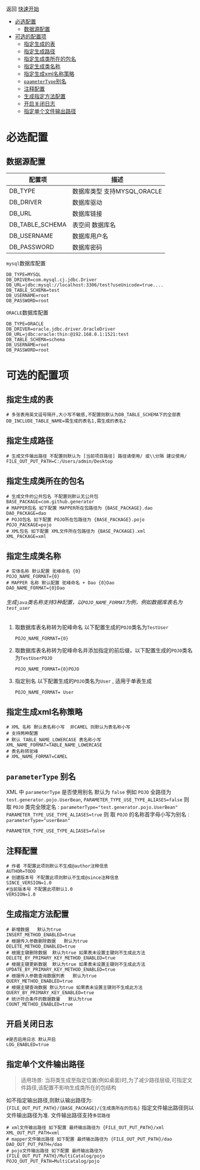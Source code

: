 返回 [快速开始](./quickstart.md)

* [必选配置](#必选配置)
    * [数据源配置](#数据源配置)
* [可选的配置项](#可选的配置项)
    * [指定生成的表](#指定生成的表)
    * [指定生成路径](#指定生成路径)
    * [指定生成类所在的包名](#指定生成类所在的包名)
    * [指定生成类名称](#指定生成类名称)
    * [指定生成xml名称策略](#指定生成xml名称策略)
    * [`paameterType`别名](#`paametertype`别名)
    * [注释配置](#注释配置)
    * [生成指定方法配置](#生成指定方法配置)
    * [开启关闭日志](#开启关闭日志)
    * [指定单个文件输出路径](#指定单个文件输出路径)


# 必选配置

## 数据源配置

| 配置项          | 描述                        |
| --------------- | --------------------------- |
| DB_TYPE         | 数据库类型 支持MYSQL,ORACLE |
| DB_DRIVER       | 数据库驱动                  |
| DB_URL          | 数据库链接                  |
| DB_TABLE_SCHEMA | 表空间 数据库名             |
| DB_USERNAME     | 数据库用户名                |
| DB_PASSWORD     | 数据库密码                  |


`mysql`数据库配置

```properties
DB_TYPE=MYSQL
DB_DRIVER=com.mysql.cj.jdbc.Driver
DB_URL=jdbc:mysql://localhost:3306/test?useUnicode=true....
DB_TABLE_SCHEMA=test
DB_USERNAME=root
DB_PASSWORD=root
```
 `ORACLE`数据库配置

```properties
DB_TYPE=ORACLE
DB_DRIVER=oracle.jdbc.driver.OracleDriver
DB_URL=jdbc:oracle:thin:@192.168.0.1:1521:test
DB_TABLE_SCHEMA=schema
DB_USERNAME=root
DB_PASSWORD=root
```

# 可选的配置项

## 指定生成的表

```properties
# 多张表用英文逗号隔开,大小写不敏感,不配置则默认为DB_TABLE_SCHEMA下的全部表
DB_INCLUDE_TABLE_NAME=需生成的表名1,需生成的表名2
```
## 指定生成路径

```properties
# 生成文件输出路径 不配置则默认为 [当前项目路径] 路径请使用/ 或\\分隔 建议使用/
FILE_OUT_PUT_PATH=C:/Users/admin/Desktop
```
## 指定生成类所在的包名

```properties
# 生成文件的公共包名 不配置则默认无公共包
BASE_PACKAGE=com.github.generator
# MAPPER包名 如下配置 MAPPER所在包路径为 {BASE_PACKAGE}.dao
DAO_PACKAGE=dao
# POJO包名 如下配置 POJO所在包路径为 {BASE_PACKAGE}.pojo
POJO_PACKAGE=pojo
# XML包名 如下配置 XML文件所在包路径为 {BASE_PACKAGE}.xml
XML_PACKAGE=xml
```

## 指定生成类名称

```properties
# 实体名称 默认配置 驼峰命名 {0}
POJO_NAME_FORMAT={0}
# MAPPER 名称 默认配置 驼峰命名 + Dao {0}Dao
DAO_NAME_FORMAT={0}Dao
```

###### 生成`java`类名称支持3种配置，以`POJO_NAME_FORMAT`为例，例如数据库表名为`test_user`

1. 取数据库表名称转为驼峰命名 以下配置生成的`POJO`类名为`TestUser`

   ```properties 
   POJO_NAME_FORMAT={0}
   ```

2. 取数据库表名称转为驼峰命名并添加指定的前后缀，以下配置生成的`POJO`类名为`TestUserPOJO`

   ```properties
   POJO_NAME_FORMAT={0}POJO
   ```

3. 指定别名 以下配置生成的`POJO`类名为`User` , 适用于单表生成

   ```properties
   POJO_NAME_FORMAT= User
   ```

## 指定生成xml名称策略

```properties
# XML 名称 默认表名称小写  非CAMEL 则默认为表名称小写
# 支持两种配置 
# 默认 TABLE_NAME_LOWERCASE 表名称小写
XML_NAME_FORMAT=TABLE_NAME_LOWERCASE
# 表名称转驼峰
# XML_NAME_FORMAT=CAMEL
```

## `parameterType` 别名

 XML 中 `parameterType` 是否使用别名 默认为 `false`
 例如 `POJO` 全路径为 `test.generator.pojo.UserBean`,
`PARAMETER_TYPE_USE_TYPE_ALIASES=false` 则 取 `POJO` 类完全限定名 :
`parameterType="test.generator.pojo.UserBean"`
`PARAMETER_TYPE_USE_TYPE_ALIASES=true` 则 取 `POJO` 的名称首字母小写为别名 :
`parameterType="userBean"`

```properties
PARAMETER_TYPE_USE_TYPE_ALIASES=false
```
## 注释配置


```properties
# 作者 不配置此项则默认不生成@author注释信息
AUTHOR=TODO
# 创建版本号 不配置此项则默认不生成@since注释信息
SINCE_VERSION=1.0
#当前版本号 不配置此项默认1.0
VERSION=1.0
```
## 生成指定方法配置

```properties
# 新增数据   默认为true
INSERT_METHOD_ENABLED=true
# 根据传入参数删除数据   默认为true
DELETE_METHOD_ENABLED=true
# 根据主键删除数据  默认为true 如果表未设置主键则不生成此方法
DELETE_BY_PRIMARY_KEY_METHOD_ENABLED=true
# 根据主键更新数据  默认为true 如果表未设置主键则不生成此方法
UPDATE_BY_PRIMARY_KEY_METHOD_ENABLED=true
# 根据传入参数查询数据列表   默认为true
QUERY_METHOD_ENABLED=true
# 根据主键查询数据 默认为true 如果表未设置主键则不生成此方法 
QUERY_BY_PRIMARY_KEY_ENABLED=true
# 统计符合条件的数据数量   默认为true
COUNT_METHOD_ENABLED=true
```

## 开启关闭日志

```properties
#是否启用日志 默认开启
LOG_ENABLED=true
```

## 指定单个文件输出路径

> 适用场景: 当将类生成至指定位置(例如桌面)时,为了减少路径层级,可指定文件路径,该配置不影响生成类所在的包结构

 如不指定输出路径,则默认输出路径为: `{FILE_OUT_PUT_PATH}/{BASE_PACKAGE}/{生成类所在的包名}`
 指定文件输出路径则以文件输出路径为准. 文件输出路径支持`多层路径`


```properties
# xml文件输出路径 如下配置 最终输出路径为 {FILE_OUT_PUT_PATH}/xml
XML_OUT_PUT_PATH=xml
# mapper文件输出路径 如下配置 最终输出路径为 {FILE_OUT_PUT_PATH}/dao
DAO_OUT_PUT_PATH=/dao
# pojo文件输出路径 如下配置 最终输出路径为 {FILE_OUT_PUT_PATH}/MultiCatalog/pojo
POJO_OUT_PUT_PATH=MultiCatalog/pojo
```
